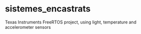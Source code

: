 # sistemes_encastrats
Texas Instruments FreeRTOS project, using light, temperature and accelerometer sensors 
